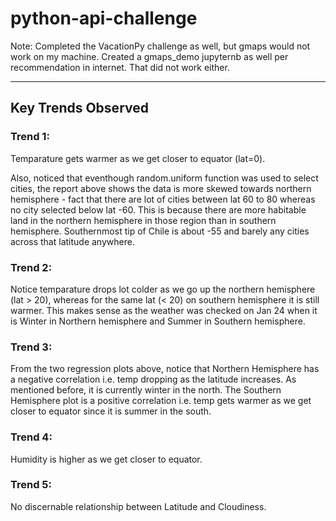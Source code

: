 # python-api-challenge

Note: Completed the VacationPy challenge as well, but gmaps would not work on my machine.  Created a gmaps_demo jupyternb as well per recommendation in internet.  That did not work either.

----
## Key Trends Observed

### Trend 1:
Temparature gets warmer as we get closer to equator (lat=0).

Also, noticed that eventhough random.uniform function was used to select cities, the report above shows the data is more skewed towards northern hemisphere - fact that there are lot of cities between lat 60 to 80 whereas no city selected below lat -60. This is because there are more habitable land in the northern hemisphere in those region than in southern hemisphere. Southernmost tip of Chile is about -55 and barely any cities across that latitude anywhere.

### Trend 2:
Notice temparature drops lot colder as we go up the northern hemisphere (lat > 20), whereas for the same lat (< 20) on southern hemisphere it is still warmer. This makes sense as the weather was checked on Jan 24 when it is Winter in Northern hemisphere and Summer in Southern hemisphere.

### Trend 3:
From the two regression plots above, notice that Northern Hemisphere has a negative correlation i.e. temp dropping as the latitude increases. As mentioned before, it is currently winter in the north. The Southern Hemisphere plot is a positive correlation i.e. temp gets warmer as we get closer to equator since it is summer in the south.

### Trend 4:
Humidity is higher as we get closer to equator.

### Trend 5:
No discernable relationship between Latitude and Cloudiness.